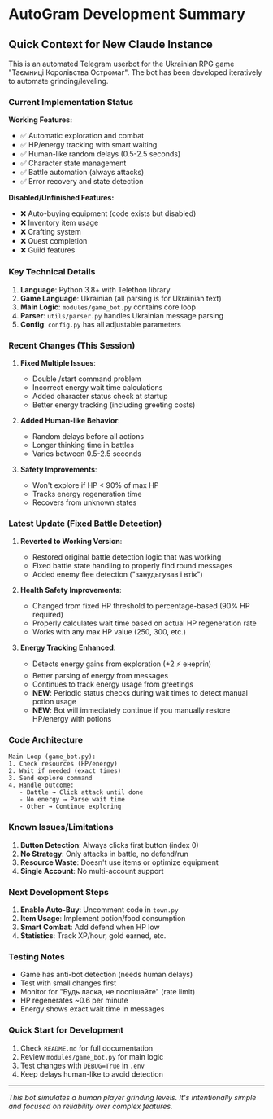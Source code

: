 # AutoGram Development Summary

## Quick Context for New Claude Instance

This is an automated Telegram userbot for the Ukrainian RPG game "Таємниці Королівства Остромаг". The bot has been developed iteratively to automate grinding/leveling.

### Current Implementation Status

**Working Features:**
- ✅ Automatic exploration and combat
- ✅ HP/energy tracking with smart waiting
- ✅ Human-like random delays (0.5-2.5 seconds)
- ✅ Character state management
- ✅ Battle automation (always attacks)
- ✅ Error recovery and state detection

**Disabled/Unfinished Features:**
- ❌ Auto-buying equipment (code exists but disabled)
- ❌ Inventory item usage
- ❌ Crafting system
- ❌ Quest completion
- ❌ Guild features

### Key Technical Details

1. **Language**: Python 3.8+ with Telethon library
2. **Game Language**: Ukrainian (all parsing is for Ukrainian text)
3. **Main Logic**: `modules/game_bot.py` contains core loop
4. **Parser**: `utils/parser.py` handles Ukrainian message parsing
5. **Config**: `config.py` has all adjustable parameters

### Recent Changes (This Session)

1. **Fixed Multiple Issues**:
   - Double /start command problem
   - Incorrect energy wait time calculations
   - Added character status check at startup
   - Better energy tracking (including greeting costs)

2. **Added Human-like Behavior**:
   - Random delays before all actions
   - Longer thinking time in battles
   - Varies between 0.5-2.5 seconds

3. **Safety Improvements**:
   - Won't explore if HP < 90% of max HP
   - Tracks energy regeneration time
   - Recovers from unknown states

### Latest Update (Fixed Battle Detection)

1. **Reverted to Working Version**:
   - Restored original battle detection logic that was working
   - Fixed battle state handling to properly find round messages
   - Added enemy flee detection ("занудьгував і втік")

2. **Health Safety Improvements**:
   - Changed from fixed HP threshold to percentage-based (90% HP required)
   - Properly calculates wait time based on actual HP regeneration rate
   - Works with any max HP value (250, 300, etc.)

3. **Energy Tracking Enhanced**:
   - Detects energy gains from exploration (+2 ⚡ енергія)
   - Better parsing of energy from messages
   - Continues to track energy usage from greetings
   - **NEW**: Periodic status checks during wait times to detect manual potion usage
   - **NEW**: Bot will immediately continue if you manually restore HP/energy with potions

### Code Architecture

```
Main Loop (game_bot.py):
1. Check resources (HP/energy)
2. Wait if needed (exact times)
3. Send explore command
4. Handle outcome:
   - Battle → Click attack until done
   - No energy → Parse wait time
   - Other → Continue exploring
```

### Known Issues/Limitations

1. **Button Detection**: Always clicks first button (index 0)
2. **No Strategy**: Only attacks in battle, no defend/run
3. **Resource Waste**: Doesn't use items or optimize equipment
4. **Single Account**: No multi-account support

### Next Development Steps

1. **Enable Auto-Buy**: Uncomment code in `town.py`
2. **Item Usage**: Implement potion/food consumption
3. **Smart Combat**: Add defend when HP low
4. **Statistics**: Track XP/hour, gold earned, etc.

### Testing Notes

- Game has anti-bot detection (needs human delays)
- Test with small changes first
- Monitor for "Будь ласка, не поспішайте" (rate limit)
- HP regenerates ~0.6 per minute
- Energy shows exact wait time in messages

### Quick Start for Development

1. Check `README.md` for full documentation
2. Review `modules/game_bot.py` for main logic
3. Test changes with `DEBUG=True` in `.env`
4. Keep delays human-like to avoid detection

---
*This bot simulates a human player grinding levels. It's intentionally simple and focused on reliability over complex features.*
